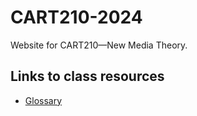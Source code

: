# CART210-2024
Website for CART210—New Media Theory.

## Links to class resources
- [Glossary](/glossary)
